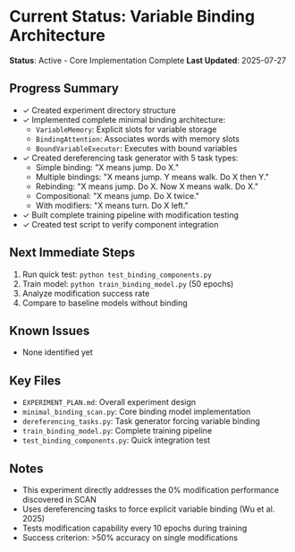 # Current Status: Variable Binding Architecture

**Status**: Active - Core Implementation Complete
**Last Updated**: 2025-07-27

## Progress Summary
- ✓ Created experiment directory structure
- ✓ Implemented complete minimal binding architecture:
  - `VariableMemory`: Explicit slots for variable storage
  - `BindingAttention`: Associates words with memory slots
  - `BoundVariableExecutor`: Executes with bound variables
- ✓ Created dereferencing task generator with 5 task types:
  - Simple binding: "X means jump. Do X."
  - Multiple bindings: "X means jump. Y means walk. Do X then Y."
  - Rebinding: "X means jump. Do X. Now X means walk. Do X."
  - Compositional: "X means jump. Do X twice."
  - With modifiers: "X means turn. Do X left."
- ✓ Built complete training pipeline with modification testing
- ✓ Created test script to verify component integration

## Next Immediate Steps
1. Run quick test: `python test_binding_components.py`
2. Train model: `python train_binding_model.py` (50 epochs)
3. Analyze modification success rate
4. Compare to baseline models without binding

## Known Issues
- None identified yet

## Key Files
- `EXPERIMENT_PLAN.md`: Overall experiment design
- `minimal_binding_scan.py`: Core binding model implementation
- `dereferencing_tasks.py`: Task generator forcing variable binding
- `train_binding_model.py`: Complete training pipeline
- `test_binding_components.py`: Quick integration test

## Notes
- This experiment directly addresses the 0% modification performance discovered in SCAN
- Uses dereferencing tasks to force explicit variable binding (Wu et al. 2025)
- Tests modification capability every 10 epochs during training
- Success criterion: >50% accuracy on single modifications